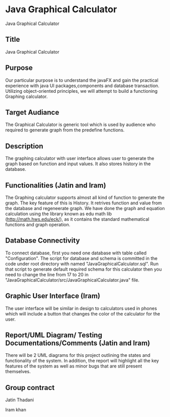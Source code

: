 # Java Graphical Calculator
Java Graphical Calculator 

## Title
Java Graphical Calculator 

## Purpose
Our particular purpose is to understand the javaFX and gain the practical experience with java UI packages,components and database transaction. Utilizing object-oriented principles, we will attempt to build a functioning Graphing calculator.

## Target Audiance
The Graphical Calculator is generic tool which is used by audience who required to generate graph from the predefine functions.

## Description
The graphing calculator with user interface allows user to generate the graph based on function and input values. It also stores history in the database.
 
## Functionalities (Jatin and Iram)
The Graphing calculator supports almost all kind of function to generate the graph. The key feature of this is History. It retrives function and value from the database and regeneerate graph. We have done the graph and equation calculation using the library known as edu math lib (http://math.hws.edu/eck/), as it contains the standard mathematical functions and graph operation. 

## Database Connectivity
To connect database, first you need one database with table called "Configuration". The script for database and schema is committed in the code under root directory with named "JavaGraphicalCalculator.sql". Run that script to generate default required schema for this calculator then you need to change the line from 17 to 20 in  "JavaGraphicalCalculator/src/JavaGraphicalCalculator.java" file.

## Graphic User Interface (Iram)
The user interface will be similar in design to calculators used in phones which will include a button that changes the color of the calculator for the user.

## Report/UML Diagram/ Testing Documentations/Comments (Jatin and Iram)
There will be 2 UML diagrams for this project outlining the states and functionality of the system. In addition, the report will highlight all the key features of the system as well as minor bugs that are still present themselves.

## Group contract
Jatin Thadani 

Iram khan
